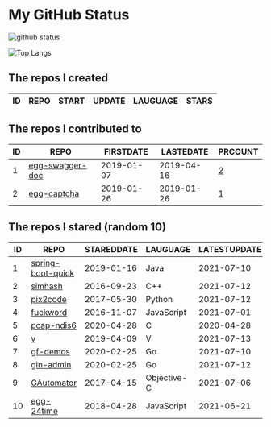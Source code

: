 # My GitHub Status

<img src="https://github-readme-stats-1.yihong0618.vercel.app/api?username=jc-lathander&show_icons=true&&&hide_title=true&count_private=true" alt="github status" />

![Top Langs](https://github-readme-stats-1.yihong0618.vercel.app/api/top-langs/?username=jc-lathander&layout=compact)

<!--START_SECTION:my_github-->
## The repos I created
| ID | REPO | START | UPDATE | LAUGUAGE | STARS |
|----|------|-------|--------|----------|-------|

## The repos I contributed to
| ID |                                REPO                                | FIRSTDATE  | LASTEDATE  |                                          PRCOUNT                                           |
|----|--------------------------------------------------------------------|------------|------------|--------------------------------------------------------------------------------------------|
|  1 | [egg-swagger-doc](https://github.com/Yanshijie-EL/egg-swagger-doc) | 2019-01-07 | 2019-04-16 | [2](https://github.com/Yanshijie-EL/egg-swagger-doc/pulls?q=is%3Apr+author%3Ajc-lathander) |
|  2 | [egg-captcha](https://github.com/Raoul1996/egg-captcha)            | 2019-01-26 | 2019-01-26 | [1](https://github.com/Raoul1996/egg-captcha/pulls?q=is%3Apr+author%3Ajc-lathander)        |

## The repos I stared (random 10)
| ID |                                 REPO                                  | STAREDDATE |  LAUGUAGE   | LATESTUPDATE |
|----|-----------------------------------------------------------------------|------------|-------------|--------------|
|  1 | [spring-boot-quick](https://github.com/vector4wang/spring-boot-quick) | 2019-01-16 | Java        | 2021-07-10   |
|  2 | [simhash](https://github.com/yanyiwu/simhash)                         | 2016-09-23 | C++         | 2021-07-12   |
|  3 | [pix2code](https://github.com/tonybeltramelli/pix2code)               | 2017-05-30 | Python      | 2021-07-12   |
|  4 | [fuckword](https://github.com/NextZeus/fuckword)                      | 2016-11-07 | JavaScript  | 2021-07-01   |
|  5 | [pcap-ndis6](https://github.com/SageAxcess/pcap-ndis6)                | 2020-04-28 | C           | 2020-04-28   |
|  6 | [v](https://github.com/vlang/v)                                       | 2019-04-09 | V           | 2021-07-13   |
|  7 | [gf-demos](https://github.com/gogf/gf-demos)                          | 2020-02-25 | Go          | 2021-07-10   |
|  8 | [gin-admin](https://github.com/LyricTian/gin-admin)                   | 2020-02-25 | Go          | 2021-07-12   |
|  9 | [GAutomator](https://github.com/Tencent/GAutomator)                   | 2017-04-15 | Objective-C | 2021-07-06   |
| 10 | [egg-24time](https://github.com/seasonstar/egg-24time)                | 2018-04-28 | JavaScript  | 2021-06-21   |

<!--END_SECTION:my_github-->
